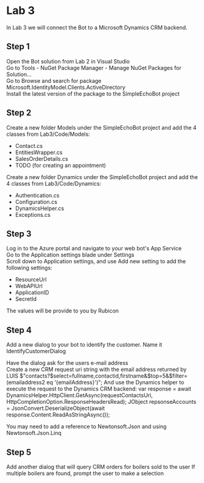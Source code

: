 # Lab 3

In Lab 3 we will connect the Bot to a Microsoft Dynamics CRM backend.   

## Step 1
Open the Bot solution from Lab 2 in Visual Studio  
Go to Tools - NuGet Package Manager - Manage NuGet Packages for Solution...  
Go to Browse and search for package Microsoft.IdentityModel.Clients.ActiveDirectory  
Install the latest version of the package to the SimpleEchoBot project

## Step 2
Create a new folder Models under the SimpleEchoBot project and add the 4 classes from Lab3/Code/Models:
- Contact.cs
- EntitiesWrapper.cs
- SalesOrderDetails.cs
- TODO (for creating an appointment)

Create a new folder Dynamics under the SimpleEchoBot project and add the 4 classes from Lab3/Code/Dynamics:
- Authentication.cs
- Configuration.cs
- DynamicsHelper.cs
- Exceptions.cs

## Step 3
Log in to the Azure portal and navigate to your web bot's App Service  
Go to the Application settings blade under Settings  
Scroll down to Application settings, and use Add new setting to add the following settings:  

- ResourceUrl
- WebAPIUrl
- ApplicationID
- SecretId

The values will be provide to you by Rubicon

## Step 4
Add a new dialog to your bot to identify the customer. Name it IdentifyCustomerDialog

Have the dialog ask for the users e-mail address  
Create a new CRM request uri string with the email address returned by LUIS $"contacts?$select=fullname,contactid,firstname&$top=5&$filter=(emailaddress2 eq '{emailAddress}')";
And use the Dynamics helper to execute the request to the Dynamics CRM backend:
	var response = await DynamicsHelper<Contact>.HttpClient.GetAsync(requestContactsUri, HttpCompletionOption.ResponseHeadersRead);
	JObject repsonseAccounts = JsonConvert.DeserializeObject<JObject>(await response.Content.ReadAsStringAsync());

You may need to add a reference to Newtonsoft.Json and using Newtonsoft.Json.Linq

## Step 5
Add another dialog that will query CRM orders for boilers sold to the user
If multiple boilers are found, prompt the user to make a selection